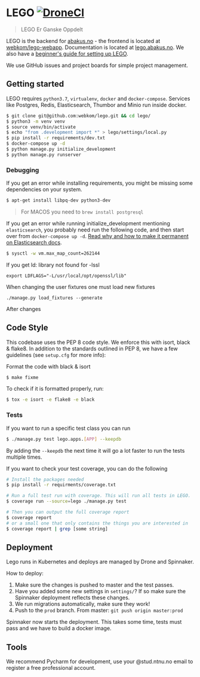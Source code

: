 # LEGO [![DroneCI](https://ci-v1.abakus.no/api/badges/webkom/lego/status.svg?branch=master)](https://ci-v1.abakus.no/webkom/lego)

> LEGO Er Ganske Oppdelt

LEGO is the backend for [abakus.no](https://abakus.no) - the frontend is located at
[webkom/lego-webapp](https://github.com/webkom/lego-webapp).
Documentation is located at [lego.abakus.no](https://lego.abakus.no). We also have a [beginner's guide for setting up LEGO](https://github.com/webkom/lego/wiki/Noob-Guide).

We use GitHub issues and project boards for simple project management.

## Getting started

LEGO requires `python3.7`, `virtualenv`, `docker` and `docker-compose`. Services like Postgres, Redis,
Elasticsearch, Thumbor and Minio run inside docker.

```bash
$ git clone git@github.com:webkom/lego.git && cd lego/
$ python3 -m venv venv
$ source venv/bin/activate
$ echo "from .development import *" > lego/settings/local.py
$ pip install -r requirements/dev.txt
$ docker-compose up -d
$ python manage.py initialize_development
$ python manage.py runserver
```

### Debugging

If you get an error while installing requirements, you might be missing some dependencies on your system.

```bash
$ apt-get install libpq-dev python3-dev
```

> For MACOS you need to `brew install postgresql`

If you get an error while running initialize_development mentioning `elasticsearch`, you probably need run the following code, and then start over from `docker-compose up -d`. [Read why and how to make it permanent on Elasticsearch docs](https://www.elastic.co/guide/en/elasticsearch/reference/current/vm-max-map-count.html).

```bash
$ sysctl -w vm.max_map_count=262144
```

If you get ld: library not found for -lssl

```
export LDFLAGS="-L/usr/local/opt/openssl/lib"
```

When changing the user fixtures one must load new fixtures

```
./manage.py load_fixtures --generate
```

After changes

## Code Style

This codebase uses the PEP 8 code style. We enforce this with isort, black & flake8.
In addition to the standards outlined in PEP 8, we have a few guidelines
(see `setup.cfg` for more info):

Format the code with black & isort

```bash
$ make fixme
```

To check if it is formatted properly, run:

```bash
$ tox -e isort -e flake8 -e black
```

### Tests

If you want to run a specific test class you can run

```bash
$ ./manage.py test lego.apps.[APP] --keepdb
```

By adding the `--keepdb` the next time it will go a lot faster to run the tests multiple times.

If you want to check your test coverage, you can do the following

```bash
# Install the packages needed
$ pip install -r requirments/coverage.txt

# Run a full test run with coverage. This will run all tests in LEGO.
$ coverage run --source=lego ./manage.py test

# Then you can output the full coverage report
$ coverage report
# or a small one that only contains the things you are interested in
$ coverage report | grep [some string]
```

## Deployment

Lego runs in Kubernetes and deploys are managed by Drone and Spinnaker.

How to deploy:

1.  Make sure the changes is pushed to master and the test passes.
2.  Have you added some new settings in `settings/`? If so make sure the Spinnaker deployment reflects these changes.
3.  We run migrations automatically, make sure they work!
4.  Push to the `prod` branch. From master: `git push origin master:prod`

Spinnaker now starts the deployment. This takes some time, tests must pass and we have to build a
docker image.

## Tools

We recommend Pycharm for development, use your @stud.ntnu.no email to register a free professional
account.
